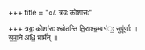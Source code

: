 +++
title = "०८ त्रयः कोशासः"

+++
त्रयः॒ कोशा॑सः श्चोतन्ति ति॒स्रश्च॒म्व१॑ः॒ सुपू॑र्णाः ।  
स॒मा॒ने अधि॒ भार्म॑न् ॥